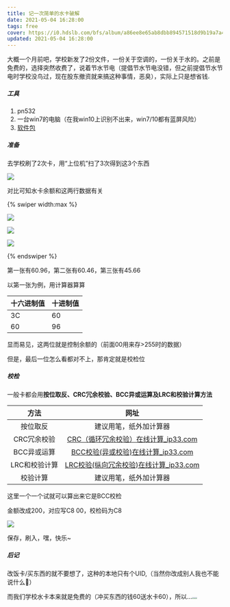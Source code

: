 ```yaml
---
title: 记一次简单的水卡破解
date: 2021-05-04 16:28:00
tags: free
cover: https://i0.hdslb.com/bfs/album/a86ee8e65ab8dbb894571518d9b19a7a4ec59e05.png@.webp
updated: 2021-05-04 16:28:00
---
```


大概一个月前吧，学校新发了2份文件，一份关于空调的，一份关于水的。之前是免费的，选择突然收费了，说着节水节电（提倡节水节电没错，但之前提倡节水节电时学校没鸟过，现在股东撤资就来搞这种事情，恶臭），实际上只是想省钱<img src="https://cdn.jsdelivr.net/gh/thun888/jian@master/coolapk_emotion_81_naikezui.png" style="zoom:25%;" />

##### 工具

1. pn532
2. 一台win7的电脑（在我win10上识别不出来，win7/10都有蓝屏风险）
3. [软件包](https://share.thun888.xyz/%E8%BD%AF%E4%BB%B6/pn532.zip)

##### 准备

去学校刷了2次卡，用“上位机”扫了3次得到这3个东西

![](https://cdn.jsdelivr.net/gh/thun888/tuku@master/img/20210504170454.png)

对比可知水卡余额和这两行数据有关

{% swiper width:max %}

![](https://cdn.jsdelivr.net/gh/thun888/tuku@master/img/20210504170904.png)

![](https://cdn.jsdelivr.net/gh/thun888/tuku@master/img/20210504170927.png)

![](https://cdn.jsdelivr.net/gh/thun888/tuku@master/img/20210504171001.png)

{% endswiper %}

第一张有60.96，第二张有60.46，第三张有45.66

以第一张为例，用计算器算算

| 十六进制值 | 十进制值 |
| ---------- | -------- |
| 3C         | 60       |
| 60         | 96       |

显而易见，这两位就是控制余额的（前面00用来存>255时的数据）

但是，最后一位怎么看都对不上，那肯定就是校检位

##### 校检

一般卡都会用**按位取反、CRC冗余校验、BCC异或运算及LRC和校验计算方法**

|     方法      |                             网址                             |
| :-----------: | :----------------------------------------------------------: |
|   按位取反    |                    建议用笔，纸外加计算器                    |
|  CRC冗余校验  | [CRC（循环冗余校验）在线计算_ip33.com](http://www.ip33.com/crc.html) |
|  BCC异或运算  | [BCC校验(异或校验)在线计算_ip33.com](http://www.ip33.com/bcc.html) |
| LRC和校验计算 | [LRC校验(纵向冗余校验)在线计算_ip33.com](http://www.ip33.com/lrc.html) |
|   校验计算    |                    建议用笔，纸外加计算器                    |

这里一个一个试就可以算出来它是BCC校检

金额改成200，对应写C8 00，校检码为C8

![](https://cdn.jsdelivr.net/gh/thun888/tuku@master/img/20210504175001.png)

保存，刷入，嘿，快乐~

##### 后记

改饭卡/买东西的就不要想了，这种的本地只有个UID,（当然你改成别人我也不能说什么👀）

而我们学校水卡本来就是免费的（冲买东西的钱60送水卡60），所以...<img src="https://cdn.jsdelivr.net/gh/thun888/jian@master/coolapk_emotion_65_coshuaji.png" style="zoom:25%;" /><img src="https://cdn.jsdelivr.net/gh/thun888/jian@master/coolapk_emotion_65_coshuaji.png" style="zoom:25%;" /><img src="https://cdn.jsdelivr.net/gh/thun888/jian@master/coolapk_emotion_65_coshuaji.png" style="zoom:25%;" />

